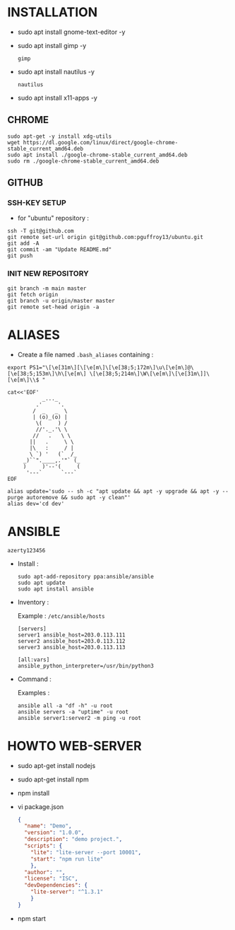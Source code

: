 # INSTALLATION 

- sudo apt install gnome-text-editor -y
- sudo apt install gimp -y

  ```
  gimp
  ```
- sudo apt install nautilus -y
  ```
  nautilus
  ```
- sudo apt install x11-apps -y

## CHROME

```
sudo apt-get -y install xdg-utils
wget https://dl.google.com/linux/direct/google-chrome-stable_current_amd64.deb
sudo apt install ./google-chrome-stable_current_amd64.deb
sudo rm ./google-chrome-stable_current_amd64.deb
```

## GITHUB 

### SSH-KEY SETUP

- for "ubuntu" repository : 
```shell
ssh -T git@github.com
git remote set-url origin git@github.com:pguffroy13/ubuntu.git
git add -A
git commit -am "Update README.md"
git push
```

### INIT NEW REPOSITORY

```shell
git branch -m main master
git fetch origin
git branch -u origin/master master
git remote set-head origin -a
```

# ALIASES

- Create a file named ``.bash_aliases`` containing :

```shell
export PS1="\[\e[31m\][\[\e[m\]\[\e[38;5;172m\]\u\[\e[m\]@\[\e[38;5;153m\]\h\[\e[m\] \[\e[38;5;214m\]\W\[\e[m\]\[\e[31m\]]\[\e[m\]\\$ "

cat<<'EOF'
           _..._
         .'     '.
        /  _   _  \
        | (o)_(o) |
         \(     ) /
         //'._.'\ \
        //   .   \ \
       ||   .     \ \
       |\   :     / |
       \ `) '   (`  /_
     _)``".____,.'"` (_
     )     )'--'(     (
      '---`      `---`
EOF

alias update='sudo -- sh -c "apt update && apt -y upgrade && apt -y --purge autoremove && sudo apt -y clean"'
alias dev='cd dev'
```

# ANSIBLE 

``azerty123456``

- Install :

  ```shell
  sudo apt-add-repository ppa:ansible/ansible
  sudo apt update
  sudo apt install ansible 
  ```

- Inventory :

  Example : ``/etc/ansible/hosts``

  ```
  [servers]
  server1 ansible_host=203.0.113.111
  server2 ansible_host=203.0.113.112
  server3 ansible_host=203.0.113.113
  
  [all:vars]
  ansible_python_interpreter=/usr/bin/python3
  ```

- Command :
  
  Examples :

  ```shell
  ansible all -a "df -h" -u root
  ansible servers -a "uptime" -u root
  ansible server1:server2 -m ping -u root
  ```

# HOWTO WEB-SERVER

- sudo apt-get install nodejs
- sudo apt-get install npm
- npm install

- vi package.json
  ```json
  {
    "name": "Demo",
    "version": "1.0.0",
    "description": "demo project.",
    "scripts": {
      "lite": "lite-server --port 10001",
      "start": "npm run lite"
      },
    "author": "",
    "license": "ISC",
    "devDependencies": {
      "lite-server": "^1.3.1"
      }
  }
  ```

- npm start 

